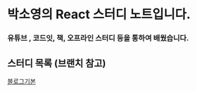 # 박소영의 React 스터디 노트입니다.

### 유튜브 , 코드잇, 책, 오프라인 스터디 등을 통하여 배웠습니다.

## 스터디 목록 (브랜치 참고)
[블로그기본](https://github.com/firsthandcraft/React_Prac.git)
